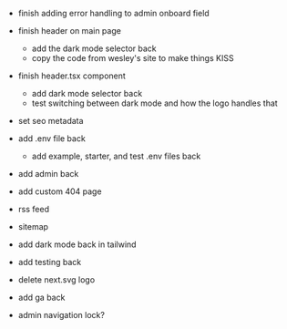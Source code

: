 
- finish adding error handling to admin onboard field


- finish header on main page

    - add the dark mode selector back
    - copy the code from wesley's site to make things KISS

- finish header.tsx component
    - add dark mode selector back
    - test switching between dark mode and how the logo handles that

- set seo metadata
- add .env file back
    - add example, starter, and test .env files back

- add admin back
- add custom 404 page
- rss feed
- sitemap
- add dark mode back in tailwind
- add testing back

- delete next.svg logo

- add ga back

- admin navigation lock?